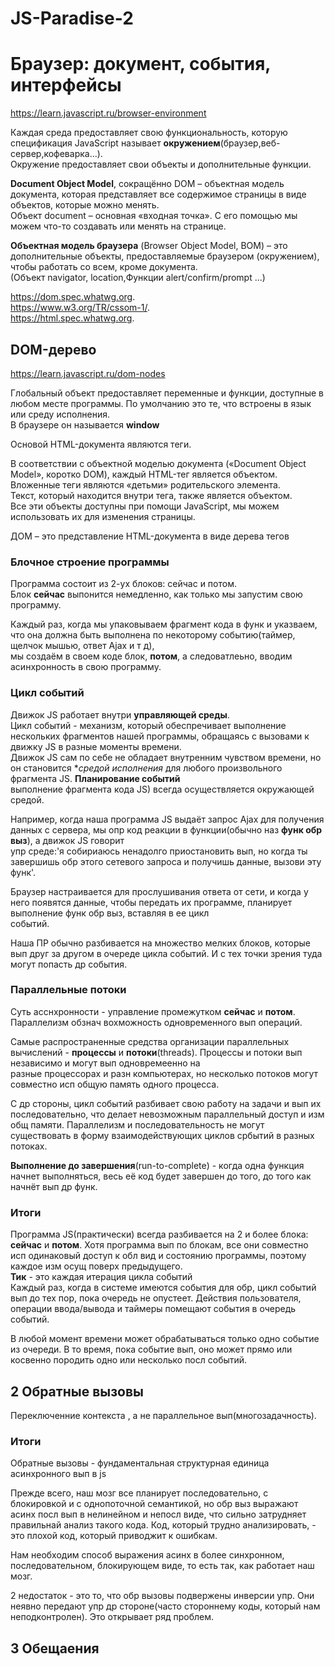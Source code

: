 # JS-Paradise-2


# Браузер: документ, события, интерфейсы

https://learn.javascript.ru/browser-environment

  Каждая среда предоставляет свою функциональность, которую спецификация JavaScript называет **окружением**(браузер,веб-сервер,кофеварка...).  
Окружение предоставляет свои объекты и дополнительные функции.

**Document Object Model**, сокращённо DOM – объектная модель документа, которая представляет все содержимое страницы в виде объектов, которые можно менять.  
Объект document – основная «входная точка». С его помощью мы можем что-то создавать или менять на странице.

**Объектная модель браузера** (Browser Object Model, BOM) – это дополнительные объекты, предоставляемые браузером (окружением), чтобы работать со всем, кроме документа.  
(Объект navigator, location,Функции alert/confirm/prompt ...)

https://dom.spec.whatwg.org.  
https://www.w3.org/TR/cssom-1/.  
https://html.spec.whatwg.org. 

## DOM-дерево

https://learn.javascript.ru/dom-nodes

Глобальный объект предоставляет переменные и функции, доступные в любом месте программы. По умолчанию это те, что встроены в язык или среду исполнения.  
В браузере он называется **window**

Основой HTML-документа являются теги.

В соответствии с объектной моделью документа («Document Object Model», коротко DOM), каждый HTML-тег является объектом. Вложенные теги являются «детьми» родительского элемента.  
Текст, который находится внутри тега, также является объектом.  
Все эти объекты доступны при помощи JavaScript, мы можем использовать их для изменения страницы.  

ДOM – это представление HTML-документа в виде дерева тегов


### Блочное строение программы  

Программа состоит из 2-ух блоков: сейчас и потом.  
Блок **сейчас** выпонится немедленно, как  только  мы запустим свою программу.  

Каждый раз, когда мы упаковываем фрагмент кода в функ и указваем, что она должна быть выполнена по некоторому событию(таймер, щелчок мышью, ответ Ajax  и т д),  
мы создаём в своем коде блок, **потом**, а следоватлеьно, вводим асинхронность в свою программу.  

### Цикл событий  

Движок  JS работает внутри **управляющей среды**.  
Цикл событий - механизм, который обеспречивает выполнение нескольких фрагментов нашей  программы, обращаясь с вызовами к движку JS в разные моменты времени.  
Движок JS  сам по себе не обладает внутренним чувством времени, но он становится **средой исполнения* для любого произвольного фрагмента JS. **Планирование событий**  
выполнение фрагмента кода JS) всегда осуществляется окружающей средой.  

Например, когда  наша программа JS  выдаёт запрос Ajax для получения данных с сервера, мы опр код реакции в функции(обычно наз **функ обр выз**), а движок  JS говорит  
упр среде:'я собириаюсь ненадолго приостановить вып, но когда ты завершишь обр этого сетевого запроса и получишь данные, вызови эту функ'.  

Браузер настраивается для прослушивания ответа от сети, и когда у него появятся данные, чтобы передать их программе, планирует выполнение функ обр выз, вставляя в ее цикл  
событий.

Наша ПР обычно разбивается на множество мелких блоков, которые вып друг за другом в очереде цикла событий. И с тех точки зрения туда могут попасть др события.

### Параллельные потоки

Суть асснхронности - управление промежутком **сейчас** и **потом**.  
Параллелизм обзнач вохможность одновременного вып операций.  

Самые распространенные средства организации параллельных вычислений - **процессы** и **потоки**(threads). Процессы и потоки вып независимо и могут вып одновремеенно на  
разные процессорах и разн компьютерах, но несколько потоков могут совместно исп общую память одного процесса.  

C др стороны, цикл событий разбивает свою работу на задачи и вып их последовательно, что делает невозможным параллельный доступ и изм общ памяти. Параллелизм и последовательность  не могут существовать в форму взаимодействующих циклов србытий  в разных потоках.

**Выполнение до завершения**(run-to-complete) - когда одна функция начнет выполняться, весь её код будет завершен до того, до того как начнёт вып др  функ.

### Итоги

Программа JS(практически) всегда разбивается на 2 и более блока: **сейчас** и **потом**. Хотя программа вып по блокам, все они совместно исп одинаковый доступ к обл вид и состоянию программы, поэтому каждое изм осущ поверх предыдущего.  
**Тик** - это каждая итерация цикла событий  
Каждый раз, когда в системе имеются события для обр, цикл событий вып до тех пор, пока очередь не опустеет. Действия пользователя, операции ввода/вывода и таймеры помещают события в очередь событий.  

В любой момент времени может обрабатываться только одно событие из очереди. В то время, пока событие вып, оно может прямо или косвенно породить одно или несколько посл  событий.


## 2 Обратные вызовы  

Переключенние контекста , а не параллельное вып(многозадачность).  

### Итоги  
 Обратные вызовы - фундаментальная структурная единица асинхронного вып в  js  

Прежде всего, наш мозг все планирует последовательно, с блокировкой и с однопоточной семантикой, но обр выз выражают  асинх посл вып в нелинейном и непосл виде, что сильно затрудняет правильнай анализ такого кода. Код, который трудно анализировать, - это плохой код, который приводжит к ошибкам.  

Нам необходим способ выражения асинх в  более синхронном, последовательном, блокирующем виде, то есть так, как работает наш мозг.  

2 недостаток - это то, что обр вызовы  подвержены инверсии упр. Они неявно передают упр  др стороне(часто стороннему коды, который нам неподконтролен). Это  открывает ряд проблем.  

## 3 Обещаения  
